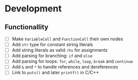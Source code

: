 # Development

## Functionallity

- [ ] Make `VariableCall` and `FunctionCall` their own nodes
- [ ] Add `str` type for constant string literals
- [ ] Add string literals as valid `rhs` for assignments
- [ ] Add parsing for branching: `if` and `else`
- [ ] Add parsing for loops: `for`, `while`, `loop`, `break` and `continue`
- [ ] Add `&` and `*` to handle references and dereferences
- [ ] Link to `puts()` and later `printf()` in C/C++
